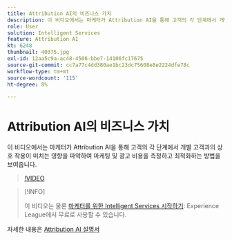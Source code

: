 ```yaml
---
title: Attribution AI의 비즈니스 가치
description: 이 비디오에서는 마케터가 Attribution AI을 통해 고객의 각 단계에서 개별 고객과의 상호 작용이 미치는 영향을 파악하여 마케팅 및 광고 비용을 측정하고 최적화하는 방법을 보여줍니다.
role: User
solution: Intelligent Services
feature: Attribution AI
kt: 6248
thumbnail: 40375.jpg
exl-id: 12aa5c9a-ac48-4506-bbe7-14106fc17675
source-git-commit: cc7a77c4dd380ae1bc23dc75608e8e2224dfe78c
workflow-type: tm+mt
source-wordcount: '115'
ht-degree: 8%

---
```


# Attribution AI의 비즈니스 가치

이 비디오에서는 마케터가 Attribution AI을 통해 고객의 각 단계에서 개별 고객과의 상호 작용이 미치는 영향을 파악하여 마케팅 및 광고 비용을 측정하고 최적화하는 방법을 보여줍니다.

>[!VIDEO](https://video.tv.adobe.com/v/40375?quality=12&learn=on)

>[!INFO]
>
> 이 비디오는 물론 [마케터를 위한 Intelligent Services 시작하기](https://experienceleague.adobe.com/?recommended=ExperiencePlatform-U-1-2020.1.intelligentservices): Experience League에서 무료로 사용할 수 있습니다.

자세한 내용은 [Attribution AI 설명서](https://experienceleague.adobe.com/docs/experience-platform/intelligent-services/attribution-ai/overview.html)

